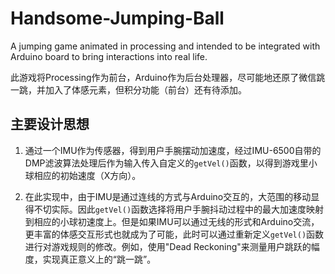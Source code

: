 # Handsome-Jumping-Ball

A jumping game animated in processing and intended to be integrated with Arduino board to bring interactions into real life.

此游戏将Processing作为前台，Arduino作为后台处理器，尽可能地还原了微信跳一跳，并加入了体感元素，但积分功能（前台）还有待添加。

## 主要设计思想

1. 通过一个IMU作为传感器，得到用户手腕摆动加速度，经过IMU-6500自带的DMP滤波算法处理后作为输入传入自定义的`getVel()`函数，以得到游戏里小球相应的初始速度（X方向）。

2. 在此实现中，由于IMU是通过连线的方式与Arduino交互的，大范围的移动显得不切实际。因此`getVel()`函数选择将用户手腕抖动过程中的最大加速度映射到相应的小球初速度上。但是如果IMU可以通过无线的形式和Arduino交流，更丰富的体感交互形式也就成为了可能，此时可以通过重新定义`getVel()`函数进行对游戏规则的修改。例如，使用"Dead Reckoning"来测量用户跳跃的幅度，实现真正意义上的“跳一跳”。

